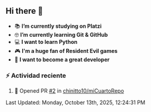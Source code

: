 ## Hi there 👋


- :books: **I’m currently studying on Platzi**
- :nerd_face: **I’m currently learning Git & GitHub**
- 💻 **I want to learn Python**
- :video_game: **I'm a huge fan of Resident Evil games**
- 🤞 **I want to become a great developer**

### :zap: Actividad reciente
<!--RECENT_ACTIVITY:start-->
1. 💪 Opened PR [#2](https://github.com/chinitto10/miCuartoRepo/pull/2) in [chinitto10/miCuartoRepo](https://github.com/chinitto10/miCuartoRepo)<br>
<!--RECENT_ACTIVITY:end-->
<!--RECENT_ACTIVITY:last_update-->
Last Updated: Monday, October 13th, 2025, 12:24:31 PM
<!--RECENT_ACTIVITY:last_update_end-->
